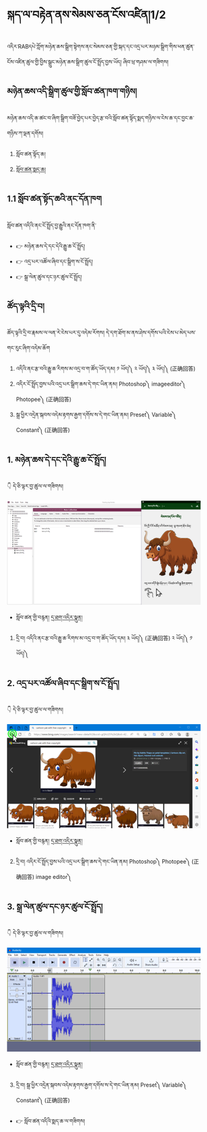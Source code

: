 # སྐད་ལ་བརྟེན་ནས་སེམས་ཅན་ངོས་འཛིན།1/2

འདིར་RABདཔེ་ཀློག་མཉེན་ཆས་སྒྲིག་སྟེགས་ནང་སེམས་ཅན་གྱི་སྐད་དང་འདྲ་པར་མཉམ་སྒྲིག་གིས་ཕན་ཚུན་ངོས་འཛིན་ཚུལ་གྱི་བྱིས་སྒྲུང་མཉེན་ཆས་སྒྲིག་ཚུལ་ངོ་སྤྲོད་བྱས་ཡོད། ཞིབ་ཕྲ་གཤམ་ལ་གཟིགས།

## མཉེན་ཆས་འདི་སྒྲིག་ཚུལ་གྱི་སློབ་ཚན་ཁག་གཉིས།

མཉེན་ཆས་འདི་ཆ་ཚང་བ་ཞིག་སྒྲིག་བཟོ་བྱེད་པར་བྱེད་རྩ་བའི་སློབ་ཚན་སྟོད་སྨད་གཉིས་ལ་ངེས་ཆ་དང་བྱང་ཆ་གཉིས་ཀ་ལྡན་དགོས།
1. སློབ་ཚན་སྟོད་ཆ།
2. [སློབ་ཚན་སྨད་ཆ།](https://github.com/buda-base/budax/blob/master/howtoguides/RAB08/index.md)

## 1.1 སློབ་ཚན་སྟོད་ཆའི་ནང་དོན་ཁག

སློབ་ཚན་འདིའི་ནང་ངོ་སྤྲོད་བྱ་རྒྱུའི་ནང་དོན་ཁག་ནི་

- 👉 མཉེན་ཆས་དེ་དང་དེའི་རྒྱུ་ཆ་ངོ་སྤྲོད།
- 👉 འདྲ་པར་འཚོལ་ཞིབ་དང་སྒྲིག་ས་ངོ་སྤྲོད།
- 👉 སྒྲ་ལེན་ཚུལ་དང་ཉར་ཚུལ་ངོ་སྤྲོད།

## ཚོད་ལྟའི་དྲི་བ།

ཚོད་ལྟའི་དྲི་བ་རྣམས་ལ་ལན་རེ་ངེས་པར་དུ་འདེམ་རོགས། དེ་དག་ཐོག་མ་ནས་ཤེས་དགོས་པའི་ངེས་པ་མེད་པས་གང་རུང་ཞིག་འདེམ་ཆོག

1. འདིའི་ནང་རྩ་བའི་རྒྱུ་ཆ་རིགས་མ་འདྲ་བ་ག་ཚོད་ཡོད་དམ། ༡ ཡོད།༽ ༢ ཡོད།༽ ༣ ཡོད།༽ (正确回答)
2. འདིར་ངོ་སྤྲོད་བྱས་པའི་འདྲ་པར་སྒྲིག་ཆས་དེ་གང་ཡིན་ནམ། Photoshop༽ imageeditor༽ Photopee༽ (正确回答)
3. སྒྲ་ཕྱིར་འདྲེན་སྐབས་འདེམ་རྟགས་རྒྱག་དགོས་ས་དེ་གང་ཡིན་ནམ། Preset༽ Variable༽ Constant༽ (正确回答)

## 1. མཉེན་ཆས་དེ་དང་དེའི་རྒྱུ་ཆ་ངོ་སྤྲོད།

👇 དེ་ཅི་ལྟར་བྱ་ཚུལ་ལ་གཟིགས།

![800](images/000001.png)


- སློབ་ཚན་གྱི་བརྙན། [དྲ་ཐག་འདིར་སྣུན།](https://drive.google.com/file/d/1uUHRHQ0LVK4f7IBcUGn3ZPXrzK222DV-/view?usp=share_link)


1. དྲི་བ། འདིའི་ནང་རྩ་བའི་རྒྱུ་ཆ་རིགས་མ་འདྲ་བ་ག་ཚོད་ཡོད་དམ། ༣ ཡོད།༽ (正确回答) ༢ ཡོད།༽ ༡ ཡོད།༽

## 2. འདྲ་པར་འཚོལ་ཞིབ་དང་སྒྲིག་ས་ངོ་སྤྲོད།

👇 དེ་ཅི་ལྟར་བྱ་ཚུལ་ལ་གཟིགས།

![800](images/000002.png)


- སློབ་ཚན་གྱི་བརྙན། [དྲ་ཐག་འདིར་སྣུན།](https://drive.google.com/file/d/1M3KBEOm48Mwzrj0IDxSl-5QEAWRRNRZk/view?usp=share_link)


2. དྲི་བ། འདིར་ངོ་སྤྲོད་བྱས་པའི་འདྲ་པར་སྒྲིག་ཆས་དེ་གང་ཡིན་ནམ། Photoshop༽ Photopee༽ (正确回答) image editor༽ 

## 3. སྒྲ་ལེན་ཚུལ་དང་ཉར་ཚུལ་ངོ་སྤྲོད།

👇 དེ་ཅི་ལྟར་བྱ་ཚུལ་ལ་གཟིགས།

![800](images/000003.png)
 

- སློབ་ཚན་གྱི་བརྙན། [དྲ་ཐག་འདིར་སྣུན།](https://drive.google.com/file/d/1yosdERO7gyB-zw3vYpD3V_IK_ZNGJKvA/view?usp=share_link)


3. དྲི་བ། སྒྲ་ཕྱིར་འདྲེན་སྐབས་འདེམ་རྟགས་རྒྱག་དགོས་ས་དེ་གང་ཡིན་ནམ། Preset༽ Variable༽ Constant༽ (正确回答)

- 👉 སློབ་ཚན་འདིའི་སྨད་ཆ་ལ་གཟིགས།
